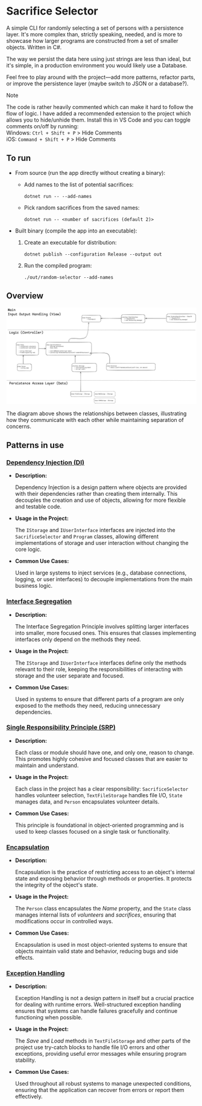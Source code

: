 # Sacrifice Selector

A simple CLI for randomly selecting a set of persons with a persistence layer.
It's more complex than, strictly speaking, needed, and is more to showcase how
larger programs are constructed from a set of smaller objects. Written in C#.

The way we persist the data here using just strings are less than ideal, but it's simple, in a production environment you would likely use a Database.

Feel free to play around with the project—add more patterns, refactor parts, or improve the persistence layer (maybe switch to JSON or a database?).

> [!NOTE]
> The code is rather heavily commented which can make it hard to follow the flow of logic.
> I have added a recommended extension to the project which allows you to hide/unhide them.
> Install this in VS Code and you can toggle comments on/off by running:<br>
> Windows: `Ctrl + Shift + P` > Hide Comments<br>
> iOS: `Command + Shift + P` > Hide Comments

## To run

- From source (run the app directly without creating a binary):

  - Add names to the list of potential sacrifices:

    ```shell
    dotnet run -- --add-names
    ```

  - Pick random sacrifices from the saved names:

    ```shell
    dotnet run -- <number of sacrifices (default 2)>
    ```

- Built binary (compile the app into an executable):

  1. Create an executable for distribution:

     ```shell
     dotnet publish --configuration Release --output out
     ```

  2. Run the compiled program:

     ```shell
     ./out/random-selector --add-names
     ```

## Overview

![Class Overview](documentation/random-volunteer-selector.png)

The diagram above shows the relationships between classes, illustrating how they communicate with each other while maintaining separation of concerns.

## Patterns in use

### [Dependency Injection (DI)](https://en.wikipedia.org/wiki/Dependency_injection)

- **Description:**

  Dependency Injection is a design pattern where objects are provided with their dependencies rather than creating them internally. This decouples the creation and use of objects, allowing for more flexible and testable code.

- **Usage in the Project:**

  The `IStorage` and `IUserInterface` interfaces are injected into the `SacrificeSelector` and `Program` classes, allowing different implementations of storage and user interaction without changing the core logic.

- **Common Use Cases:**

  Used in large systems to inject services (e.g., database connections, logging, or user interfaces) to decouple implementations from the main business logic.

### [Interface Segregation](https://en.wikipedia.org/wiki/Interface_segregation_principle)

- **Description:**

  The Interface Segregation Principle involves splitting larger interfaces into smaller, more focused ones. This ensures that classes implementing interfaces only depend on the methods they need.

- **Usage in the Project:**

  The `IStorage` and `IUserInterface` interfaces define only the methods relevant to their role, keeping the responsibilities of interacting with storage and the user separate and focused.

- **Common Use Cases:**

  Used in systems to ensure that different parts of a program are only exposed to the methods they need, reducing unnecessary dependencies.

### [Single Responsibility Principle (SRP)](https://en.wikipedia.org/wiki/Single-responsibility_principle)

- **Description:**

  Each class or module should have one, and only one, reason to change. This promotes highly cohesive and focused classes that are easier to maintain and understand.

- **Usage in the Project:**

  Each class in the project has a clear responsibility: `SacrificeSelector` handles volunteer selection, `TextFileStorage` handles file I/O, `State` manages data, and `Person` encapsulates volunteer details.

- **Common Use Cases:**

  This principle is foundational in object-oriented programming and is used to keep classes focused on a single task or functionality.

### [Encapsulation](<https://en.wikipedia.org/wiki/Encapsulation_(computer_programming)>)

- **Description:**

  Encapsulation is the practice of restricting access to an object's internal state and exposing behavior through methods or properties. It protects the integrity of the object's state.

- **Usage in the Project:**

  The `Person` class encapsulates the _Name_ property, and the `State` class manages internal lists of _volunteers_ and _sacrifices_, ensuring that modifications occur in controlled ways.

- **Common Use Cases:**

  Encapsulation is used in most object-oriented systems to ensure that objects maintain valid state and behavior, reducing bugs and side effects.

### [Exception Handling](https://en.wikipedia.org/wiki/Exception_handling)

- **Description:**

  Exception Handling is not a design pattern in itself but a crucial practice for dealing with runtime errors. Well-structured exception handling ensures that systems can handle failures gracefully and continue functioning when possible.

- **Usage in the Project:**

  The _Save_ and _Load_ methods in `TextFileStorage` and other parts of the project use try-catch blocks to handle file I/O errors and other exceptions, providing useful error messages while ensuring program stability.

- **Common Use Cases:**

  Used throughout all robust systems to manage unexpected conditions, ensuring that the application can recover from errors or report them effectively.
